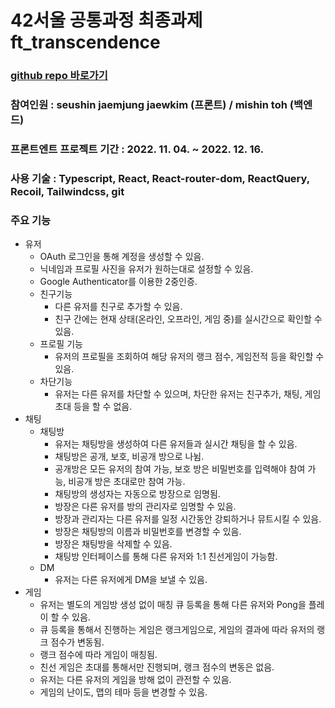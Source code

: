 # 42서울 공통과정 최종과제 ft_transcendence

### [github repo 바로가기](https://github.com/over-the-inner-circle/front-end)

### 참여인원 : seushin jaemjung jaewkim (프론트) / mishin toh (백엔드)
### 프론트엔트 프로젝트 기간 : 2022. 11. 04. ~ 2022. 12. 16.
### 사용 기술 : Typescript, React, React-router-dom, ReactQuery, Recoil, Tailwindcss, git
### 주요 기능

* 유저
  * OAuth 로그인을 통해 계정을 생성할 수 있음.
  * 닉네임과 프로필 사진을 유저가 원하는대로 설정할 수 있음.
  * Google Authenticator를 이용한 2중인증.
  * 친구기능
    * 다른 유저를 친구로 추가할 수 있음.
    * 친구 간에는 현재 상태(온라인, 오프라인, 게임 중)를 실시간으로 확인할 수 있음.
  * 프로필 기능
    * 유저의 프로필을 조회하여 해당 유저의 랭크 점수, 게임전적 등을 확인할 수 있음.
  * 차단기능
    * 유저는 다른 유저를 차단할 수 있으며, 차단한 유저는 친구추가, 채팅, 게임 초대 등을 할 수 없음.
* 채팅
  * 채팅방
    * 유저는 채팅방을 생성하여 다른 유저들과 실시간 채팅을 할 수 있음.
    * 채팅방은 공개, 보호, 비공개 방으로 나뉨.
    * 공개방은 모든 유저의 참여 가능, 보호 방은 비밀번호를 입력해야 참여 가능, 비공개 방은 초대로만 참여 가능.
    * 채팅방의 생성자는 자동으로 방장으로 임명됨.
    * 방장은 다른 유저를 방의 관리자로 임명할 수 있음.
    * 방장과 관리자는 다른 유저를 일정 시간동안 강퇴하거나 뮤트시킬 수 있음.
    * 방장은 채팅방의 이름과 비밀번호를 변경할 수 있음.
    * 방장은 채팅방을 삭제할 수 있음.
    * 채팅방 인터페이스를 통해 다른 유저와 1:1 친선게임이 가능함.
  * DM
    * 유저는 다른 유저에게 DM을 보낼 수 있음.
* 게임
  * 유저는 별도의 게임방 생성 없이 매칭 큐 등록을 통해 다른 유저와 Pong을 플레이 할 수 있음.
  * 큐 등록을 통해서 진행하는 게임은 랭크게임으로, 게임의 결과에 따라 유저의 랭크 점수가 변동됨.
  * 랭크 점수에 따라 게임이 매칭됨.
  * 친선 게임은 초대를 통해서만 진행되며, 랭크 점수의 변동은 없음.
  * 유저는 다른 유저의 게임을 방해 없이 관전할 수 있음.
  * 게임의 난이도, 맵의 테마 등을 변경할 수 있음.
